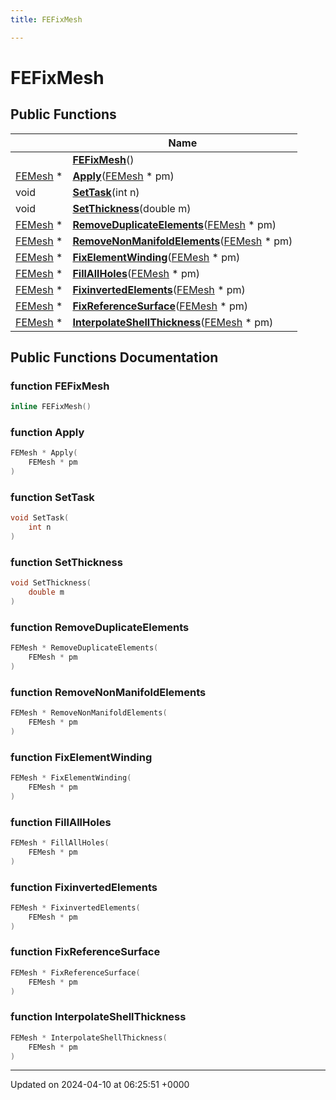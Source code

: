 ```yaml
---
title: FEFixMesh

---
```


# FEFixMesh





## Public Functions

|                | Name           |
| -------------- | -------------- |
| | **[FEFixMesh](../Classes/classFEFixMesh.md#function-fefixmesh)**() |
| [FEMesh](../Classes/classFEMesh.md) * | **[Apply](../Classes/classFEFixMesh.md#function-apply)**([FEMesh](../Classes/classFEMesh.md) * pm) |
| void | **[SetTask](../Classes/classFEFixMesh.md#function-settask)**(int n) |
| void | **[SetThickness](../Classes/classFEFixMesh.md#function-setthickness)**(double m) |
| [FEMesh](../Classes/classFEMesh.md) * | **[RemoveDuplicateElements](../Classes/classFEFixMesh.md#function-removeduplicateelements)**([FEMesh](../Classes/classFEMesh.md) * pm) |
| [FEMesh](../Classes/classFEMesh.md) * | **[RemoveNonManifoldElements](../Classes/classFEFixMesh.md#function-removenonmanifoldelements)**([FEMesh](../Classes/classFEMesh.md) * pm) |
| [FEMesh](../Classes/classFEMesh.md) * | **[FixElementWinding](../Classes/classFEFixMesh.md#function-fixelementwinding)**([FEMesh](../Classes/classFEMesh.md) * pm) |
| [FEMesh](../Classes/classFEMesh.md) * | **[FillAllHoles](../Classes/classFEFixMesh.md#function-fillallholes)**([FEMesh](../Classes/classFEMesh.md) * pm) |
| [FEMesh](../Classes/classFEMesh.md) * | **[FixinvertedElements](../Classes/classFEFixMesh.md#function-fixinvertedelements)**([FEMesh](../Classes/classFEMesh.md) * pm) |
| [FEMesh](../Classes/classFEMesh.md) * | **[FixReferenceSurface](../Classes/classFEFixMesh.md#function-fixreferencesurface)**([FEMesh](../Classes/classFEMesh.md) * pm) |
| [FEMesh](../Classes/classFEMesh.md) * | **[InterpolateShellThickness](../Classes/classFEFixMesh.md#function-interpolateshellthickness)**([FEMesh](../Classes/classFEMesh.md) * pm) |

## Public Functions Documentation

### function FEFixMesh

```cpp
inline FEFixMesh()
```


### function Apply

```cpp
FEMesh * Apply(
    FEMesh * pm
)
```


### function SetTask

```cpp
void SetTask(
    int n
)
```


### function SetThickness

```cpp
void SetThickness(
    double m
)
```


### function RemoveDuplicateElements

```cpp
FEMesh * RemoveDuplicateElements(
    FEMesh * pm
)
```


### function RemoveNonManifoldElements

```cpp
FEMesh * RemoveNonManifoldElements(
    FEMesh * pm
)
```


### function FixElementWinding

```cpp
FEMesh * FixElementWinding(
    FEMesh * pm
)
```


### function FillAllHoles

```cpp
FEMesh * FillAllHoles(
    FEMesh * pm
)
```


### function FixinvertedElements

```cpp
FEMesh * FixinvertedElements(
    FEMesh * pm
)
```


### function FixReferenceSurface

```cpp
FEMesh * FixReferenceSurface(
    FEMesh * pm
)
```


### function InterpolateShellThickness

```cpp
FEMesh * InterpolateShellThickness(
    FEMesh * pm
)
```


-------------------------------

Updated on 2024-04-10 at 06:25:51 +0000